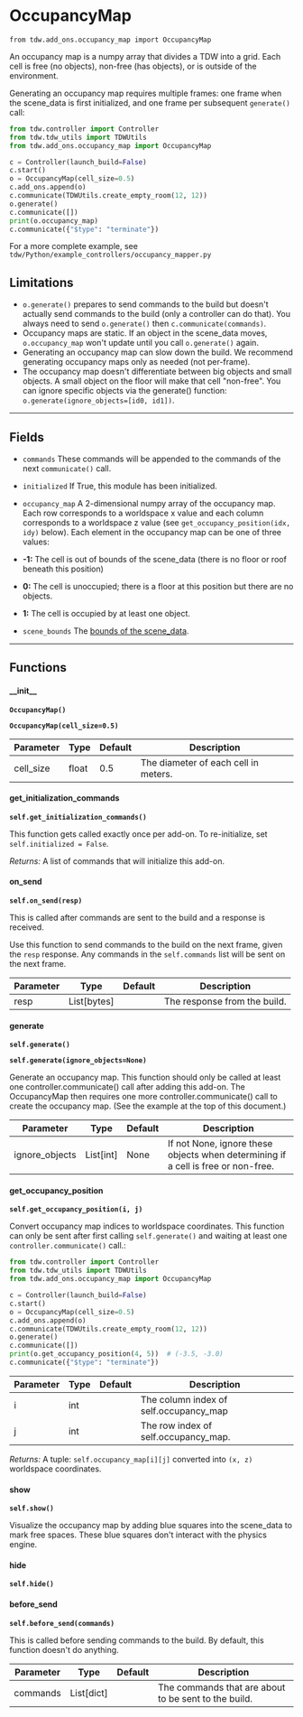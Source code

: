 # OccupancyMap

`from tdw.add_ons.occupancy_map import OccupancyMap`

An occupancy map is a numpy array that divides a TDW into a grid. Each cell is free (no objects), non-free (has objects), or is outside of the environment.

Generating an occupancy map requires multiple frames: one frame when the scene_data is first initialized, and one frame per subsequent `generate()` call:

```python
from tdw.controller import Controller
from tdw.tdw_utils import TDWUtils
from tdw.add_ons.occupancy_map import OccupancyMap

c = Controller(launch_build=False)
c.start()
o = OccupancyMap(cell_size=0.5)
c.add_ons.append(o)
c.communicate(TDWUtils.create_empty_room(12, 12))
o.generate()
c.communicate([])
print(o.occupancy_map)
c.communicate({"$type": "terminate"})
```

For a more complete example, see `tdw/Python/example_controllers/occupancy_mapper.py`

## Limitations

- `o.generate()` prepares to send commands to the build but doesn't actually send commands to the build (only a controller can do that). You always need to send `o.generate()` then `c.communicate(commands)`.
- Occupancy maps are static. If an object in the scene_data moves, `o.occupancy_map` won't update until you call `o.generate()` again.
- Generating an occupancy map can slow down the build. We recommend generating occupancy maps only as needed (not per-frame).
- The occupancy map doesn't differentiate between big objects and small objects. A small object on the floor will make that cell "non-free". You can ignore specific objects via the generate() function: `o.generate(ignore_objects=[id0, id1])`.

***

## Fields

- `commands` These commands will be appended to the commands of the next `communicate()` call.

- `initialized` If True, this module has been initialized.

- `occupancy_map` A 2-dimensional numpy array of the occupancy map. Each row corresponds to a worldspace x value and each column corresponds to a worldspace z value (see `get_occupancy_position(idx, idy)` below).
Each element in the occupancy map can be one of three values:

- **-1:** The cell is out of bounds of the scene_data (there is no floor or roof beneath this position)
- **0:** The cell is unoccupied; there is a floor at this position but there are no objects.
- **1:** The cell is occupied by at least one object.

- `scene_bounds` The [bounds of the scene_data](../scene_bounds.md).

***

## Functions

#### \_\_init\_\_

**`OccupancyMap()`**

**`OccupancyMap(cell_size=0.5)`**

| Parameter | Type | Default | Description |
| --- | --- | --- | --- |
| cell_size |  float  | 0.5 | The diameter of each cell in meters. |

#### get_initialization_commands

**`self.get_initialization_commands()`**

This function gets called exactly once per add-on. To re-initialize, set `self.initialized = False`.

_Returns:_  A list of commands that will initialize this add-on.

#### on_send

**`self.on_send(resp)`**

This is called after commands are sent to the build and a response is received.

Use this function to send commands to the build on the next frame, given the `resp` response.
Any commands in the `self.commands` list will be sent on the next frame.

| Parameter | Type | Default | Description |
| --- | --- | --- | --- |
| resp |  List[bytes] |  | The response from the build. |

#### generate

**`self.generate()`**

**`self.generate(ignore_objects=None)`**

Generate an occupancy map.
This function should only be called at least one controller.communicate() call after adding this add-on.
The OccupancyMap then requires one more controller.communicate() call to create the occupancy map.
(See the example at the top of this document.)

| Parameter | Type | Default | Description |
| --- | --- | --- | --- |
| ignore_objects |  List[int] | None | If not None, ignore these objects when determining if a cell is free or non-free. |

#### get_occupancy_position

**`self.get_occupancy_position(i, j)`**

Convert occupancy map indices to worldspace coordinates.
This function can only be sent after first calling `self.generate()` and waiting at least one `controller.communicate()` call.:

```python
from tdw.controller import Controller
from tdw.tdw_utils import TDWUtils
from tdw.add_ons.occupancy_map import OccupancyMap

c = Controller(launch_build=False)
c.start()
o = OccupancyMap(cell_size=0.5)
c.add_ons.append(o)
c.communicate(TDWUtils.create_empty_room(12, 12))
o.generate()
c.communicate([])
print(o.get_occupancy_position(4, 5))  # (-3.5, -3.0)
c.communicate({"$type": "terminate"})
```


| Parameter | Type | Default | Description |
| --- | --- | --- | --- |
| i |  int |  | The column index of self.occupancy_map |
| j |  int |  | The row index of self.occupancy_map. |

_Returns:_  A tuple: `self.occupancy_map[i][j]` converted into `(x, z)` worldspace coordinates.

#### show

**`self.show()`**

Visualize the occupancy map by adding blue squares into the scene_data to mark free spaces.
These blue squares don't interact with the physics engine.

#### hide

**`self.hide()`**

#### before_send

**`self.before_send(commands)`**

This is called before sending commands to the build. By default, this function doesn't do anything.

| Parameter | Type | Default | Description |
| --- | --- | --- | --- |
| commands |  List[dict] |  | The commands that are about to be sent to the build. |



